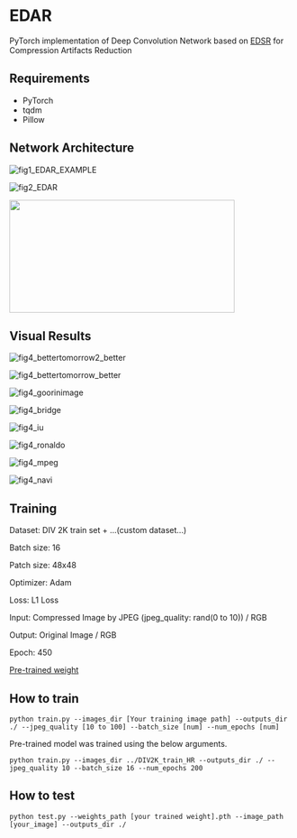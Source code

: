 # EDAR
PyTorch implementation of Deep Convolution Network based on [EDSR](https://arxiv.org/abs/1707.02921) for Compression Artifacts Reduction 

## Requirements
- PyTorch
- tqdm
- Pillow

## Network Architecture

![fig1_EDAR_EXAMPLE](https://user-images.githubusercontent.com/35001605/55232723-b7310e80-5269-11e9-8d28-9d3268f6170f.png)

![fig2_EDAR](https://user-images.githubusercontent.com/35001605/55075467-65a44a80-50d6-11e9-9d4c-3a40944d79b3.png)

<img src="https://user-images.githubusercontent.com/35001605/55075829-49ed7400-50d7-11e9-8179-ebabded17437.png" width="400" height="200" />

## Visual Results

![fig4_bettertomorrow2_better](https://user-images.githubusercontent.com/35001605/55233222-3ffc7a00-526b-11e9-89e2-7d06af04dc54.png)

![fig4_bettertomorrow_better](https://user-images.githubusercontent.com/35001605/55233220-3d9a2000-526b-11e9-8220-e2801fe43257.png)

![fig4_goorinimage](https://user-images.githubusercontent.com/35001605/55236478-5e667380-5273-11e9-93f2-553399efdefb.png)

![fig4_bridge](https://user-images.githubusercontent.com/35001605/55236523-79d17e80-5273-11e9-8ab3-4292460e2d5b.png)

![fig4_iu](https://user-images.githubusercontent.com/35001605/55232466-032f8380-5269-11e9-904d-af1dafa6075e.png)

![fig4_ronaldo](https://user-images.githubusercontent.com/35001605/55232475-088cce00-5269-11e9-8c52-c0184140c764.png)

![fig4_mpeg](https://user-images.githubusercontent.com/35001605/55234087-a5ea0100-526d-11e9-9519-3b766ad9dde5.png)

![fig4_navi](https://user-images.githubusercontent.com/35001605/55057501-b69f4900-50ac-11e9-8e5a-f810feb63034.png)



## Training

Dataset: DIV 2K train set + ...(custom dataset...)

Batch size: 16

Patch size: 48x48

Optimizer: Adam

Loss: L1 Loss

Input: Compressed Image by JPEG (jpeg_quality: rand(0 to 10)) / RGB

Output: Original Image / RGB

Epoch: 450

[Pre-trained weight](https://drive.google.com/open?id=1p8yzQIWPPtS6DoVOSCggTvN5_OoK5fVH)

## How to train

```
python train.py --images_dir [Your training image path] --outputs_dir ./ --jpeg_quality [10 to 100] --batch_size [num] --num_epochs [num]
```

Pre-trained model was trained using the below arguments.
```
python train.py --images_dir ../DIV2K_train_HR --outputs_dir ./ --jpeg_quality 10 --batch_size 16 --num_epochs 200
```

## How to test

```
python test.py --weights_path [your trained weight].pth --image_path [your_image] --outputs_dir ./
```
